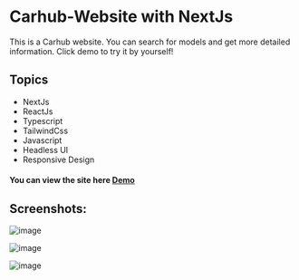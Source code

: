 # Carhub-Website with NextJs

This is a Carhub website. You can search for models and get more detailed information. Click demo to try it by yourself!



## Topics
* NextJs
* ReactJs
* Typescript
* TailwindCss
* Javascript
* Headless UI
* Responsive Design


####  You can view the site here <a href="https://car-hub-pearl.vercel.app/" target="_blank" alt="demo link">Demo </a>


## Screenshots:

![image](https://github.com/mucahityildirim0/CarHub-Website/assets/72821281/6c235a62-07e0-47e4-9a3c-ea706eaeed20)

![image](https://github.com/mucahityildirim0/CarHub-Website/assets/72821281/741d4b51-7e54-4a76-a2a9-a5d4375c0745)

![image](https://github.com/mucahityildirim0/CarHub-Website/assets/72821281/ab91f235-cbb7-4aa4-aff8-032354a54819)


